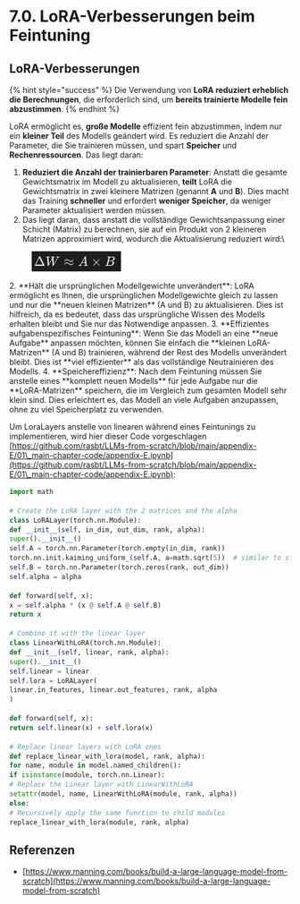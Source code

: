 # 7.0. LoRA-Verbesserungen beim Feintuning

## LoRA-Verbesserungen

{% hint style="success" %}
Die Verwendung von **LoRA reduziert erheblich die Berechnungen**, die erforderlich sind, um **bereits trainierte Modelle fein abzustimmen**.
{% endhint %}

LoRA ermöglicht es, **große Modelle** effizient fein abzustimmen, indem nur ein **kleiner Teil** des Modells geändert wird. Es reduziert die Anzahl der Parameter, die Sie trainieren müssen, und spart **Speicher** und **Rechenressourcen**. Das liegt daran:

1. **Reduziert die Anzahl der trainierbaren Parameter**: Anstatt die gesamte Gewichtsmatrix im Modell zu aktualisieren, **teilt** LoRA die Gewichtsmatrix in zwei kleinere Matrizen (genannt **A** und **B**). Dies macht das Training **schneller** und erfordert **weniger Speicher**, da weniger Parameter aktualisiert werden müssen.
1.  Das liegt daran, dass anstatt die vollständige Gewichtsanpassung einer Schicht (Matrix) zu berechnen, sie auf ein Produkt von 2 kleineren Matrizen approximiert wird, wodurch die Aktualisierung reduziert wird:\


<figure><img src="../../.gitbook/assets/image (9) (1).png" alt=""><figcaption></figcaption></figure>
2. **Hält die ursprünglichen Modellgewichte unverändert**: LoRA ermöglicht es Ihnen, die ursprünglichen Modellgewichte gleich zu lassen und nur die **neuen kleinen Matrizen** (A und B) zu aktualisieren. Dies ist hilfreich, da es bedeutet, dass das ursprüngliche Wissen des Modells erhalten bleibt und Sie nur das Notwendige anpassen.
3. **Effizientes aufgabenspezifisches Feintuning**: Wenn Sie das Modell an eine **neue Aufgabe** anpassen möchten, können Sie einfach die **kleinen LoRA-Matrizen** (A und B) trainieren, während der Rest des Modells unverändert bleibt. Dies ist **viel effizienter** als das vollständige Neutrainieren des Modells.
4. **Speichereffizienz**: Nach dem Feintuning müssen Sie anstelle eines **komplett neuen Modells** für jede Aufgabe nur die **LoRA-Matrizen** speichern, die im Vergleich zum gesamten Modell sehr klein sind. Dies erleichtert es, das Modell an viele Aufgaben anzupassen, ohne zu viel Speicherplatz zu verwenden.

Um LoraLayers anstelle von linearen während eines Feintunings zu implementieren, wird hier dieser Code vorgeschlagen [https://github.com/rasbt/LLMs-from-scratch/blob/main/appendix-E/01\_main-chapter-code/appendix-E.ipynb](https://github.com/rasbt/LLMs-from-scratch/blob/main/appendix-E/01\_main-chapter-code/appendix-E.ipynb):
```python
import math

# Create the LoRA layer with the 2 matrices and the alpha
class LoRALayer(torch.nn.Module):
def __init__(self, in_dim, out_dim, rank, alpha):
super().__init__()
self.A = torch.nn.Parameter(torch.empty(in_dim, rank))
torch.nn.init.kaiming_uniform_(self.A, a=math.sqrt(5))  # similar to standard weight initialization
self.B = torch.nn.Parameter(torch.zeros(rank, out_dim))
self.alpha = alpha

def forward(self, x):
x = self.alpha * (x @ self.A @ self.B)
return x

# Combine it with the linear layer
class LinearWithLoRA(torch.nn.Module):
def __init__(self, linear, rank, alpha):
super().__init__()
self.linear = linear
self.lora = LoRALayer(
linear.in_features, linear.out_features, rank, alpha
)

def forward(self, x):
return self.linear(x) + self.lora(x)

# Replace linear layers with LoRA ones
def replace_linear_with_lora(model, rank, alpha):
for name, module in model.named_children():
if isinstance(module, torch.nn.Linear):
# Replace the Linear layer with LinearWithLoRA
setattr(model, name, LinearWithLoRA(module, rank, alpha))
else:
# Recursively apply the same function to child modules
replace_linear_with_lora(module, rank, alpha)
```
## Referenzen

* [https://www.manning.com/books/build-a-large-language-model-from-scratch](https://www.manning.com/books/build-a-large-language-model-from-scratch)
